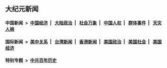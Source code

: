 ## 大纪元新闻

#### 中国新闻 &nbsp;>&nbsp; [中国经济](indexes/ncid283/README.md?06230445) &nbsp;| &nbsp; [大陆政治](indexes/ncid277/README.md?06230445) &nbsp;| &nbsp; [社会万象](indexes/ncid282/README.md?06230445) &nbsp;| &nbsp; [中国人权](indexes/ncid278/README.md?06230445) &nbsp;| &nbsp; [群体事件](indexes/ncid279/README.md?06230445) &nbsp;| &nbsp; [天灾人祸](indexes/ncid280/README.md?06230445)

#### 国际新闻 &nbsp;>&nbsp; [美中关系](indexes/nf1412576/README.md?06230445) &nbsp;| &nbsp; [台湾新闻](indexes/ncid1349361/README.md?06230445) &nbsp;| &nbsp; [香港新闻](indexes/ncid1349362/README.md?06230445) &nbsp;| &nbsp; [美国政治](indexes/ncid1078159/README.md?06230445) &nbsp;| &nbsp; [美国社会](indexes/ncid1078160/README.md?06230445) &nbsp;| &nbsp; [美国经济](indexes/ncid1078158/README.md?06230445)

#### 特别专题 &nbsp;>&nbsp; [中共百年历史](https://github.com/easy2view/epoch-special/blob/master/README.md?06230445)  
